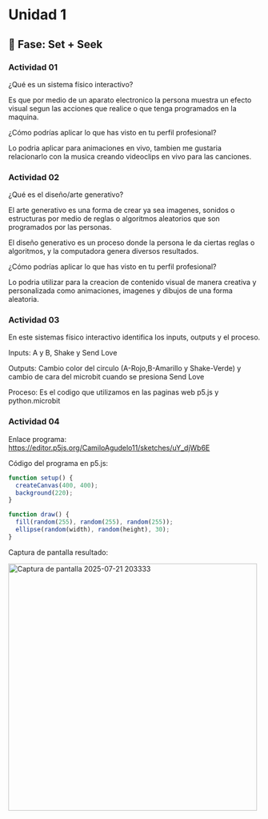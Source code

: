 # Unidad 1

## 🔎 Fase: Set + Seek

### Actividad 01

¿Qué es un sistema físico interactivo?

Es que por medio de un aparato electronico la persona muestra un efecto visual segun las acciones que realice o que tenga programados en la maquina.

¿Cómo podrías aplicar lo que has visto en tu perfil profesional?

Lo podria aplicar para animaciones en vivo, tambien me gustaria relacionarlo con la musica creando videoclips en vivo para las canciones.

### Actividad 02

¿Qué es el diseño/arte generativo?

El arte generativo es una forma de crear ya sea imagenes, sonidos o estructuras por medio de reglas o algoritmos aleatorios que son programados por las personas.

El diseño generativo es un proceso donde la persona le da ciertas reglas o algoritmos, y la computadora genera diversos resultados.

¿Cómo podrías aplicar lo que has visto en tu perfil profesional?

Lo podria utilizar para la creacion de contenido visual de manera creativa y personalizada como animaciones, imagenes y dibujos de una forma aleatoria.

### Actividad 03

En este sistemas físico interactivo identifica los inputs, outputs y el proceso.

Inputs: A y B, Shake y Send Love

Outputs:  Cambio color del circulo (A-Rojo,B-Amarillo y Shake-Verde) y cambio de cara del microbit cuando se presiona Send Love 

Proceso: Es el codigo que utilizamos en las paginas web p5.js y python.microbit

### Actividad 04
Enlace programa: https://editor.p5js.org/CamiloAgudelo11/sketches/uY_djWb6E

Código del programa en p5.js:

```javascript
function setup() {
  createCanvas(400, 400);
  background(220);
}

function draw() {
  fill(random(255), random(255), random(255));
  ellipse(random(width), random(height), 30);
}
```

Captura de pantalla resultado:

<img width="497" height="494" alt="Captura de pantalla 2025-07-21 203333" src="https://github.com/user-attachments/assets/574df2e2-2356-4cf3-ab2a-73134e32ef9c" />


